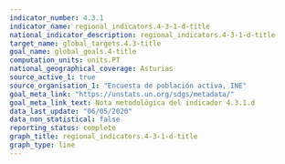```yaml
---
indicator_number: 4.3.1
indicator_name: regional_indicators.4-3-1-d-title
national_indicator_description: regional_indicators.4-3-1-d-title
target_name: global_targets.4.3-title
goal_name: global_goals.4-title
computation_units: units.PT
national_geographical_coverage: Asturias
source_active_1: true
source_organisation_1: "Encuesta de población activa, INE"
goal_meta_link: "https://unstats.un.org/sdgs/metadata/"
goal_meta_link_text: Nota metodológica del indicador 4.3.1.d
data_last_update: "06/05/2020"
data_non_statistical: false
reporting_status: complete
graph_title: regional_indicators.4-3-1-d-title
graph_type: line
---
```

